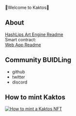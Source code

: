  🌵Welcome to Kaktos🌵

## About

[HashLips Art Engine Readme](https://github.com/HashLips/hashlips_art_engine#readme)
<br>
Smart contract:
<br>
[Web App Readme](https://github.com/sallad4/CryptoKaktos/blob/main/NFT%20Web%20App/README.md)

## Community BUIDLing

- github
- twitter
- discord

## How to mint Kaktos

[![How to mint a Kaktos NFT](https://user-images.githubusercontent.com/29550860/152877220-7264623f-c352-4c60-92c3-29de7a8cb839.png)](https://youtu.be/pRbArBgZrMg "KaktosDemo")
